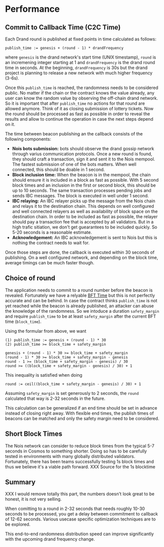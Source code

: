 # Performance

## Commit to Callback Time (C2C Time)

Each Drand round is published at fixed points in time calculated as follows:

```
publish_time := genesis + (round - 1) * drandFrequency
```

where `genesis` is the drand network's start time (UNIX timestamp), `round` is an incremening integer starting at 1 and `drandFrequency` is the drand round time in seconds. At the beginning, `drandFrequency` is 30s but the drand project is planning to release a new network with much higher frequency (3-6s).

Once this `publish_time` is reached, the randomness needs to be considered public. No matter if the chain or the contract knows the value already, any user can know the random value by observing the off-chain drand network. So it is important that after `publish_time` no actions for that round are allowed anymore. Think of it as closing submission of lottery tickets. Now the round should be processed as fast as possible in order to reveal the results and allow to continue the operation in case the next steps depend on it.

The time between beacon publishing an the callback consists of the following components:

- **Nois bots submission:** bots should observe the drand gossip network through varius communication protocols. Once a new round is found, they should craft a transaction, sign it and sent it to the Nois mempool. The fastest submission of one of the bots matters. When well connected, this should be doable in 1 second.
- **Block inclusion time:** When the beacon is in the mempool, the chain should ensure it is included in a block as fast as possible. With 5 second block times and an inclusion in the first or second block, this should be up to 10 seconds. The same transaction processes pending jobs and sends IBC messages. The block is executed in well under 1 second.
- **IBC relaying:** An IBC relayer picks up the message from the Nois chain and relays it to the destination chain. This depends on well configured and well connected relayers as well as availability of block space on the destination chain. In order to be included as fast as possible, the relayer should pay a transaction fee that is accepted by all validators. But in a high trafic sitiation, we don't get guearantees to be included quickly. So 5-20 seconds is a reasonable estimate.
- **Acknowledgement:** An IBC acknowledgement is sent to Nois but this is nothing the contract needs to wait for.

Once those steps are done, the callback is executed within 30 seconds of publishing. On a well configured network, and depending on the block time, average timings can be much faster though.

## Choice of round

<!---
XXX Do we really need this ? I really dont get why we need a safety margin: at the point in time where the dapp request noise.getNextRandomness() then at this point, regardless of how th request is handled, the randomness is gonna come from a future round, so the app has nothing to worry about. 
What I am missing ?
-->

The application needs to commit to a round number before the beacon is revealed.
Fortunately we have a relyable [BFT Time](https://docs.tendermint.com/master/spec/consensus/bft-time.html) but this is not perfectly accurate and can be behind. In case the contract thinks `publish_time` is not yet reached while the beacon is already published, an attacker can abuse the knowledge of the randomness. So we intoduce a duration `safety_margin` and require `publish_time` to be at least `safety_margin` after the current BFT time (`block_time`).

Using the formular from above, we want

```
(1) publish_time := genesis + (round - 1) * 30
(2) publish_time >= block_time + safety_margin

genesis + (round - 1) * 30 >= block_time + safety_margin
(round - 1) * 30 >= block_time + safety_margin - genesis
round - 1 >= (block_time + safety_margin - genesis) / 30
round >= ((block_time + safety_margin - genesis) / 30) + 1
```

This inequality is satisfied when doing

```
round := ceil((block_time + safety_margin - genesis) / 30) + 1
```

Assuming `safety_margin` is set generously to 2 seconds, the `round` calculated that way is 2-32 seconds in the future.

This calculation can be generalized if an end time should be set in advance instead of closing right away. With flexible end times, the publish times of beacons can be matched and only the safety margin need to be considered.

## Short Block Times

The Nois network can consider to reduce block times from the typical 5-7 seconds in Cosmos to something shorter. Doing so has to be carefully tested in environments with many globally distributed validators. Fortunately, there has been teams successfully testing 1s block times and thus we believe it's a viable path forward. 
XXX Source for the 1s blocktime

## Summary

XXX I would remove totally this part, the numbers doesn't look great to be honest, it is not very selling.

When comitting to a round in 2-32 seconds that needs roughly 10-30 seconds to be processed, you get a delay between commitment to callback of 12-62 seconds. Various usecase specific optimization techniques are to be explored.

This end-to-end randomness distribution speed can improve significantly with the upcoming drand frequency change.
